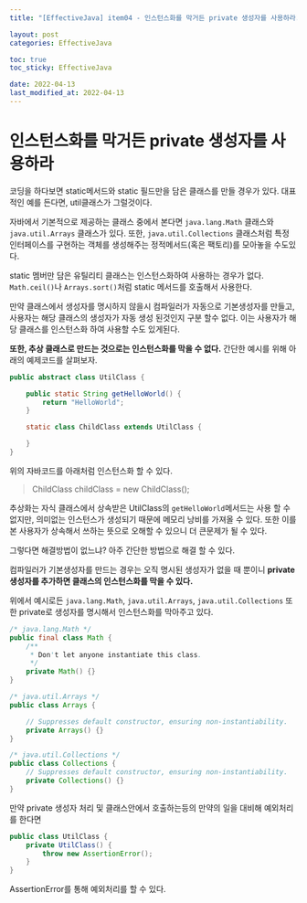 ```yaml
---
title: "[EffectiveJava] item04 - 인스턴스화를 막거든 private 생성자를 사용하라."

layout: post
categories: EffectiveJava

toc: true
toc_sticky: EffectiveJava

date: 2022-04-13
last_modified_at: 2022-04-13
---
```


# 인스턴스화를 막거든 private 생성자를 사용하라

코딩을 하다보면 static메서드와 static 필드만을 담은 클래스를 만들 경우가 있다.
대표적인 예를 든다면, util클래스가 그럴것이다.

자바에서 기본적으로 제공하는 클래스 중에서 본다면 `java.lang.Math` 클래스와 `java.util.Arrays` 클래스가 있다. 또한, `java.util.Collections` 클래스처럼 특정 인터페이스를 구현하는 객체를 생성해주는 정적메서드(혹은 팩토리)를 모아놓을 수도있다.

static 멤버만 담은 유틸리티 클래스는 인스턴스화하여 사용하는 경우가 없다. `Math.ceil()`나 `Arrays.sort()`처럼 static 메서드를 호출해서 사용한다.

만약 클래스에서 생성자를 명시하지 않을시 컴파일러가 자동으로 기본생성자를 만들고, 사용자는 해당 클래스의 생성자가 자동 생성 된것인지 구분 할수 없다.
이는 사용자가 해당 클래스를 인스턴스화 하여 사용할 수도 있게된다.

**또한, 추상 클래스로 만드는 것으로는 인스턴스화를 막을 수 없다.**
간단한 예시를 위해 아래의 예제코드를 살펴보자.

```java
public abstract class UtilClass {

    public static String getHelloWorld() {
        return "HelloWorld";
    }

    static class ChildClass extends UtilClass {

    }
}
```

위의 자바코드를 아래처럼 인스턴스화 할 수 있다.

> ChildClass childClass = new ChildClass();

추상화는 자식 클래스에서 상속받은 UtilClass의 `getHelloWorld`메서드는 사용 할 수 없지만, 의미없는 인스턴스가 생성되기 때문에 메모리 낭비를 가져올 수 있다.
또한 이를 본 사용자가 상속해서 쓰하는 뜻으로 오해할 수 있으니 더 큰문제가 될 수 있다.

그렇다면 해결방법이 없느냐?
아주 간단한 방법으로 해결 할 수 있다.

컴파일러가 기본생성자를 만드는 경우는 오직 명시된 생성자가 없을 때 뿐이니 **private 생성자를 추가하면 클래스의 인스턴스화를 막을 수 있다.**

위에서 예시로든 `java.lang.Math`, `java.util.Arrays`, `java.util.Collections` 또한 private로 생성자를 명시해서 인스턴스화를 막아주고 있다.

```java
/* java.lang.Math */
public final class Math {
    /**
     * Don't let anyone instantiate this class.
     */
    private Math() {}
}

/* java.util.Arrays */
public class Arrays {

    // Suppresses default constructor, ensuring non-instantiability.
    private Arrays() {}
}

/* java.util.Collections */
public class Collections {
    // Suppresses default constructor, ensuring non-instantiability.
    private Collections() {}
}
```

만약 private 생성자 처리 및 클래스안에서 호출하는등의 만약의 일을 대비해 예외처리를 한다면

```java
public class UtilClass {
    private UtilClass() {
        throw new AssertionError();
    }
}
```

AssertionError를 통해 예외처리를 할 수 있다.
